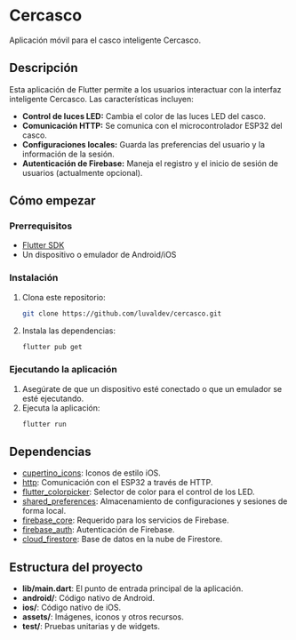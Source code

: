 # Cercasco

Aplicación móvil para el casco inteligente Cercasco.

## Descripción

Esta aplicación de Flutter permite a los usuarios interactuar con la interfaz inteligente Cercasco. Las características incluyen:

*   **Control de luces LED:** Cambia el color de las luces LED del casco.
*   **Comunicación HTTP:** Se comunica con el microcontrolador ESP32 del casco.
*   **Configuraciones locales:** Guarda las preferencias del usuario y la información de la sesión.
*   **Autenticación de Firebase:** Maneja el registro y el inicio de sesión de usuarios (actualmente opcional).

## Cómo empezar

### Prerrequisitos

*   [Flutter SDK](https://flutter.dev/docs/get-started/install)
*   Un dispositivo o emulador de Android/iOS

### Instalación

1.  Clona este repositorio:
    ```sh
    git clone https://github.com/luvaldev/cercasco.git
    ```
2.  Instala las dependencias:
    ```sh
    flutter pub get
    ```

### Ejecutando la aplicación

1.  Asegúrate de que un dispositivo esté conectado o que un emulador se esté ejecutando.
2.  Ejecuta la aplicación:
    ```sh
    flutter run
    ```

## Dependencias

*   [cupertino_icons](https://pub.dev/packages/cupertino_icons): Iconos de estilo iOS.
*   [http](https://pub.dev/packages/http): Comunicación con el ESP32 a través de HTTP.
*   [flutter_colorpicker](https://pub.dev/packages/flutter_colorpicker): Selector de color para el control de los LED.
*   [shared_preferences](https://pub.dev/packages/shared_preferences): Almacenamiento de configuraciones y sesiones de forma local.
*   [firebase_core](https://pub.dev/packages/firebase_core): Requerido para los servicios de Firebase.
*   [firebase_auth](https://pub.dev/packages/firebase_auth): Autenticación de Firebase.
*   [cloud_firestore](https://pub.dev/packages/cloud_firestore): Base de datos en la nube de Firestore.

## Estructura del proyecto

*   **lib/main.dart**: El punto de entrada principal de la aplicación.
*   **android/**: Código nativo de Android.
*   **ios/**: Código nativo de iOS.
*   **assets/**: Imágenes, iconos y otros recursos.
*   **test/**: Pruebas unitarias y de widgets.
